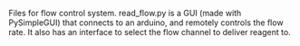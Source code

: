 Files for flow control system. read_flow.py is a GUI (made with PySimpleGUI) that connects to an arduino, and remotely controls the flow rate. It also has an interface to select the flow channel to deliver reagent to. 
